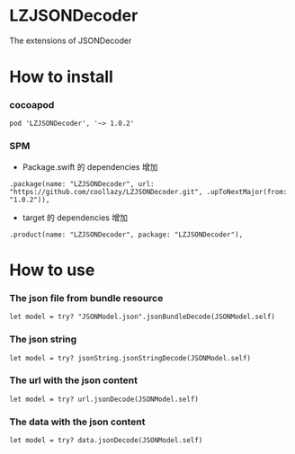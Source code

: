 # LZJSONDecoder

The extensions of JSONDecoder

# How to install

### cocoapod

```
pod 'LZJSONDecoder', '~> 1.0.2'
```

### SPM

- Package.swift 的 dependencies 增加

```
.package(name: "LZJSONDecoder", url: "https://github.com/coollazy/LZJSONDecoder.git", .upToNextMajor(from: "1.0.2")),
```

- target 的 dependencies 增加

```
.product(name: "LZJSONDecoder", package: "LZJSONDecoder"),
```

# How to use

### The json file from bundle resource

```
let model = try? "JSONModel.json".jsonBundleDecode(JSONModel.self)
```

### The json string

```
let model = try? jsonString.jsonStringDecode(JSONModel.self)
```

### The url with the json content

```
let model = try? url.jsonDecode(JSONModel.self)
```

### The data with the json content

```
let model = try? data.jsonDecode(JSONModel.self)
```

